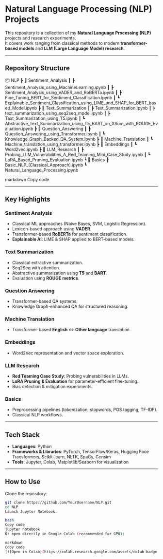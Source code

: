 # Natural Language Processing (NLP) Projects

This repository is a collection of my **Natural Language Processing (NLP)** projects and research experiments.  
It covers work ranging from classical methods to modern **transformer-based models** and **LLM (Large Language Model) research**.

---

##  Repository Structure

📦 NLP
┣ 📂 Sentiment_Analysis
┃ ┣ Sentiment_Analysis_using_MachineLearning.ipynb
┃ ┣ Sentiment_Analysis_using_VADER_and_RoBERTa.ipynb
┃ ┣ Fine_Tuning_BERT_for_Sentiment_Classification.ipynb
┃ ┗ Explainable_Sentiment_Classification_using_LIME_and_SHAP_for_BERT_based_Model.ipynb
┣ 📂 Text_Summarization
┃ ┣ Text_Summarization.ipynb
┃ ┣ text_summarization_using_seq2seq_mpdel.ipynb
┃ ┣ Text_Summarization_using_T5.ipynb
┃ ┗ Abstractive_Text_Summarization_using_T5_BART_on_XSum_with_ROUGE_Evaluation.ipynb
┣ 📂 Question_Answering
┃ ┣ Question_Answering_using_Transformer.ipynb
┃ ┗ Knowledge_Graph_Backed_QA_System.ipynb
┣ 📂 Machine_Translation
┃ ┗ Machine_translation_using_transformer.ipynb
┣ 📂 Embeddings
┃ ┗ Word2vec.ipynb
┣ 📂 LLM_Research
┃ ┣ Probing_LLM_Vulnerabilities_A_Red_Teaming_Mini_Case_Study.ipynb
┃ ┗ LoRA_Based_Pruning_Evaluation.ipynb
┗ 📂 Basics
┣ Basic_NLP_(Classical_Approach).ipynb
┗ Natural_Language_Processing.ipynb

markdown
Copy code

---

## Key Highlights

### Sentiment Analysis
- Classical ML approaches (Naive Bayes, SVM, Logistic Regression).
- Lexicon-based approach using **VADER**.
- Transformer-based **RoBERTa** for sentiment classification.
- **Explainable AI**: LIME & SHAP applied to BERT-based models.

### Text Summarization
- Classical extractive summarization.
- Seq2Seq with attention.
- Abstractive summarization using **T5** and **BART**.
- Evaluation using **ROUGE metrics**.

### Question Answering
- Transformer-based QA systems.
- Knowledge Graph-enhanced QA for structured reasoning.

### Machine Translation
- Transformer-based **English ↔ Other language** translation.

### Embeddings
- Word2Vec representation and vector space exploration.

### LLM Research
- **Red Teaming Case Study**: Probing vulnerabilities in LLMs.
- **LoRA Pruning & Evaluation** for parameter-efficient fine-tuning.
- Bias detection & mitigation experiments.

### Basics
- Preprocessing pipelines (tokenization, stopwords, POS tagging, TF-IDF).
- Classical NLP workflows.

---

## Tech Stack
- **Languages**: Python
- **Frameworks & Libraries**: PyTorch, TensorFlow/Keras, Hugging Face Transformers, Scikit-learn, NLTK, SpaCy, Gensim
- **Tools**: Jupyter, Colab, Matplotlib/Seaborn for visualization

---

##  How to Use

Clone the repository:
```bash
git clone https://github.com/YourUsername/NLP.git
cd NLP
Launch Jupyter Notebook:

bash
Copy code
jupyter notebook
Or open directly in Google Colab (recommended for GPU):

markdown
Copy code
[![Open in Colab](https://colab.research.google.com/assets/colab-badge.svg)](https://colab.research.google.com/github/YourUsername/NLP)
